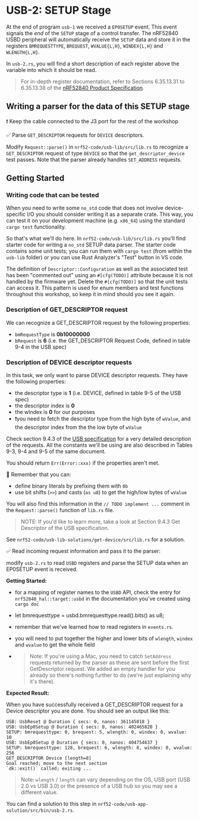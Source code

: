 # USB-2: SETUP Stage

At the end of program `usb-1` we received a `EP0SETUP` event. This event signals the *end* of the `SETUP` stage of a control transfer.  The nRF52840 USBD peripheral will automatically receive the `SETUP` data and store it in the registers `BMREQUESTTYPE`, `BREQUEST`, `WVALUE{L,H}`, `WINDEX{L,H}` and `WLENGTH{L,H}`.

In `usb-2.rs`, you will find a short description of each register above the variable into which it should be read.

> For in-depth register documentation, refer to Sections 6.35.13.31 to 6.35.13.38 of the [nRF52840 Product Specification][nrf product spec].

[nrf product spec]: https://infocenter.nordicsemi.com/pdf/nRF52840_PS_v1.1.pdf

## Writing a parser for the data of this SETUP stage

❗️ Keep the cable connected to the J3 port for the rest of the workshop

✅ Parse `GET_DESCRIPTOR` requests for `DEVICE` descriptors.

Modify `Request::parse()` in `nrf52-code/usb-lib/src/lib.rs` to recognize a `GET_DESCRIPTOR` request of type `DEVICE` so that the `get_descriptor_device` test passes. Note that the parser already handles `SET_ADDRESS` requests.

## Getting Started

### Writing code that can be tested

When you need to write some `no_std` code that does not involve device-specific I/O you should consider writing it as a separate crate. This way, you can test it on your development machine (e.g. `x86_64`) using the standard `cargo test` functionality.

So that's what we'll do here. In `nrf52-code/usb-lib/src/lib.rs` you'll find starter code for writing a `no_std` SETUP data parser. The starter code contains some unit tests; you can run them with `cargo test` (from within the `usb-lib` folder) or you can use Rust Analyzer's "Test" button in VS code.

The definition of `Descriptor::Configuration` as well as the associated test has been "commented out" using an `#[cfg(TODO)]` attribute because it is not handled by the firmware yet. Delete the `#[cfg(TODO)]` so that the unit tests can access it. This pattern is used for enum members and test functions throughout this workshop, so keep it in mind should you see it again.

### Description of GET_DESCRIPTOR request

We can recognize a GET_DESCRIPTOR request by the following properties:

- `bmRequestType` is **0b10000000**
- `bRequest` is **6** (i.e. the GET_DESCRIPTOR Request Code, defined in table 9-4 in the USB spec)

### Description of DEVICE descriptor requests

In this task, we only want to parse DEVICE descriptor requests. They have the following properties:

- the descriptor type is **1** (i.e. DEVICE, defined in table 9-5 of the USB spec)
- the descriptor index is **0**
- the wIndex is **0** for our purposes
- ❗️you need to fetch the descriptor type from the high byte of `wValue`, and the descriptor index from the the low byte of `wValue`

Check section 9.4.3 of the [USB specification][usb_spec] for a very detailed description of the requests. All the constants we'll be using are also described in Tables 9-3, 9-4 and 9-5 of the same document.

You should return `Err(Error::xxx)` if the properties aren't met.

🔎 Remember that you can:

- define binary literals by prefixing them with `0b`
- use bit shifts (`>>`) and casts (`as u8`) to get the high/low bytes of `wValue`

You will also find this information in the `// TODO implement ...` comment in the `Request::parse()` function of `lib.rs` file.
 > NOTE: If you'd like to learn more, take a look at Section 9.4.3 Get Descriptor of the USB specification.

See `nrf52-code/usb-lib-solutions/get-device/src/lib.rs` for a solution.

✅ Read incoming request information and pass it to the parser:

modify `usb-2.rs` to read `USBD` registers and parse the SETUP data when an EP0SETUP event is received.

**Getting Started:**

- for a mapping of register names to the `USBD` API, check the entry for `nrf52840_hal::target::usbd` in the documentation you've created using `cargo doc`
- let bmrequesttype = usbd.bmrequesttype.read().bits() as u8;
- remember that we've learned how to read registers in `events.rs`.
- you will need to put together the higher and lower bits of `wlength`, `windex` and `wvalue` to get the whole field

- > Note: If you're using a Mac, you need to catch `SetAddress` requests returned by the parser as these are sent before the first GetDescriptor request. We added an empty handler for you already so there's nothing further to do (we're just explaining why it's there).

**Expected Result:**

When you have successfully received a GET_DESCRIPTOR request for a Device descriptor you are done. You should see an output like this:

```console
USB: UsbReset @ Duration { secs: 0, nanos: 361145018 }
USB: UsbEp0Setup @ Duration { secs: 0, nanos: 402465820 }
SETUP: bmrequesttype: 0, brequest: 5, wlength: 0, windex: 0, wvalue: 10
USB: UsbEp0Setup @ Duration { secs: 0, nanos: 404754637 }
SETUP: bmrequesttype: 128, brequest: 6, wlength: 8, windex: 0, wvalue: 256
GET_DESCRIPTOR Device [length=8]
Goal reached; move to the next section
`dk::exit()` called; exiting ...
```

> Note: `wlength` / `length` can vary depending on the OS, USB port (USB 2.0 vs USB 3.0) or the presence of a USB hub so you may see a different value.

You can find a solution to this step in `nrf52-code/usb-app-solution/src/bin/usb-2.rs`.

[usb_spec]: https://www.usb.org/document-library/usb-20-specification
